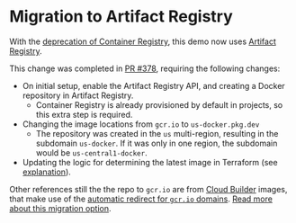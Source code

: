 # Migration to Artifact Registry

With the [deprecation of Container Registry](https://cloud.google.com/artifact-registry/docs/transition/transition-from-gcr), 
this demo now uses [Artifact Registry](https://cloud.google.com/artifact-registry/docs/repositories/create-repos). 

This change was completed in [PR #378](https://github.com/GoogleCloudPlatform/avocano/pull/378), requiring the following changes: 

 * On initial setup, enable the Artifact Registry API, and creating a Docker repository in Artifact Registry.
    * Container Registry is already provisioned by default in projects, so this extra step is required. 
 * Changing the image locations from `gcr.io` to `us-docker.pkg.dev`
    * The repository was created in the `us` multi-region, resulting in the subdomain `us-docker`. If it was only in one region, the subdomain would be `us-central1-docker`. 
 * Updating the logic for determining the latest image in Terraform (see [explanation](terraform-latest.md)). 

Other references still the the repo to `gcr.io` are from [Cloud Builder](https://github.com/GoogleCloudPlatform/cloud-builders)
images, that make use of the [automatic redirect for `gcr.io` domains](https://github.com/GoogleCloudPlatform/cloud-builders#container-registry-deprecation). [Read more about this migration option](https://cloud.google.com/artifact-registry/docs/transition/setup-gcr-repo).